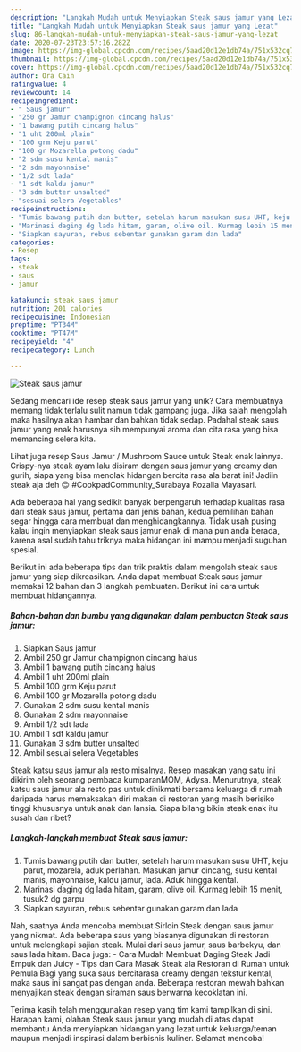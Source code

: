 ```yaml
---
description: "Langkah Mudah untuk Menyiapkan Steak saus jamur yang Lezat"
title: "Langkah Mudah untuk Menyiapkan Steak saus jamur yang Lezat"
slug: 86-langkah-mudah-untuk-menyiapkan-steak-saus-jamur-yang-lezat
date: 2020-07-23T23:57:16.282Z
image: https://img-global.cpcdn.com/recipes/5aad20d12e1db74a/751x532cq70/steak-saus-jamur-foto-resep-utama.jpg
thumbnail: https://img-global.cpcdn.com/recipes/5aad20d12e1db74a/751x532cq70/steak-saus-jamur-foto-resep-utama.jpg
cover: https://img-global.cpcdn.com/recipes/5aad20d12e1db74a/751x532cq70/steak-saus-jamur-foto-resep-utama.jpg
author: Ora Cain
ratingvalue: 4
reviewcount: 14
recipeingredient:
- " Saus jamur"
- "250 gr Jamur champignon cincang halus"
- "1 bawang putih cincang halus"
- "1 uht 200ml plain"
- "100 grm Keju parut"
- "100 gr Mozarella potong dadu"
- "2 sdm susu kental manis"
- "2 sdm mayonnaise"
- "1/2 sdt lada"
- "1 sdt kaldu jamur"
- "3 sdm butter unsalted"
- "sesuai selera Vegetables"
recipeinstructions:
- "Tumis bawang putih dan butter, setelah harum masukan susu UHT, keju parut, mozarela, aduk perlahan. Masukan jamur cincang, susu kental manis, mayonnaise, kaldu jamur, lada. Aduk hingga kental."
- "Marinasi daging dg lada hitam, garam, olive oil. Kurmag lebih 15 menit, tusuk2 dg garpu"
- "Siapkan sayuran, rebus sebentar gunakan garam dan lada"
categories:
- Resep
tags:
- steak
- saus
- jamur

katakunci: steak saus jamur 
nutrition: 201 calories
recipecuisine: Indonesian
preptime: "PT34M"
cooktime: "PT47M"
recipeyield: "4"
recipecategory: Lunch

---
```



![Steak saus jamur](https://img-global.cpcdn.com/recipes/5aad20d12e1db74a/751x532cq70/steak-saus-jamur-foto-resep-utama.jpg)

Sedang mencari ide resep steak saus jamur yang unik? Cara membuatnya memang tidak terlalu sulit namun tidak gampang juga. Jika salah mengolah maka hasilnya akan hambar dan bahkan tidak sedap. Padahal steak saus jamur yang enak harusnya sih mempunyai aroma dan cita rasa yang bisa memancing selera kita.

Lihat juga resep Saus Jamur / Mushroom Sauce untuk Steak enak lainnya. Crispy-nya steak ayam lalu disiram dengan saus jamur yang creamy dan gurih, siapa yang bisa menolak hidangan bercita rasa ala barat ini! Jadiin steak aja deh 😊 #CookpadCommunity_Surabaya Rozalia Mayasari.

Ada beberapa hal yang sedikit banyak berpengaruh terhadap kualitas rasa dari steak saus jamur, pertama dari jenis bahan, kedua pemilihan bahan segar hingga cara membuat dan menghidangkannya. Tidak usah pusing kalau ingin menyiapkan steak saus jamur enak di mana pun anda berada, karena asal sudah tahu triknya maka hidangan ini mampu menjadi suguhan spesial.


Berikut ini ada beberapa tips dan trik praktis dalam mengolah steak saus jamur yang siap dikreasikan. Anda dapat membuat Steak saus jamur memakai 12 bahan dan 3 langkah pembuatan. Berikut ini cara untuk membuat hidangannya.

<!--inarticleads1-->

##### Bahan-bahan dan bumbu yang digunakan dalam pembuatan Steak saus jamur:

1. Siapkan  Saus jamur
1. Ambil 250 gr Jamur champignon cincang halus
1. Ambil 1 bawang putih cincang halus
1. Ambil 1 uht 200ml plain
1. Ambil 100 grm Keju parut
1. Ambil 100 gr Mozarella potong dadu
1. Gunakan 2 sdm susu kental manis
1. Gunakan 2 sdm mayonnaise
1. Ambil 1/2 sdt lada
1. Ambil 1 sdt kaldu jamur
1. Gunakan 3 sdm butter unsalted
1. Ambil sesuai selera Vegetables


Steak katsu saus jamur ala resto misalnya. Resep masakan yang satu ini dikirim oleh seorang pembaca kumparanMOM, Adysa. Menurutnya, steak katsu saus jamur ala resto pas untuk dinikmati bersama keluarga di rumah daripada harus memaksakan diri makan di restoran yang masih berisiko tinggi khususnya untuk anak dan lansia. Siapa bilang bikin steak enak itu susah dan ribet? 

<!--inarticleads2-->

##### Langkah-langkah membuat Steak saus jamur:

1. Tumis bawang putih dan butter, setelah harum masukan susu UHT, keju parut, mozarela, aduk perlahan. Masukan jamur cincang, susu kental manis, mayonnaise, kaldu jamur, lada. Aduk hingga kental.
1. Marinasi daging dg lada hitam, garam, olive oil. Kurmag lebih 15 menit, tusuk2 dg garpu
1. Siapkan sayuran, rebus sebentar gunakan garam dan lada


Nah, saatnya Anda mencoba membuat Sirloin Steak dengan saus jamur yang nikmat. Ada beberapa saus yang biasanya digunakan di restoran untuk melengkapi sajian steak. Mulai dari saus jamur, saus barbekyu, dan saus lada hitam. Baca juga: - Cara Mudah Membuat Daging Steak Jadi Empuk dan Juicy - Tips dan Cara Masak Steak ala Restoran di Rumah untuk Pemula Bagi yang suka saus bercitarasa creamy dengan tekstur kental, maka saus ini sangat pas dengan anda. Beberapa restoran mewah bahkan menyajikan steak dengan siraman saus berwarna kecoklatan ini. 

Terima kasih telah menggunakan resep yang tim kami tampilkan di sini. Harapan kami, olahan Steak saus jamur yang mudah di atas dapat membantu Anda menyiapkan hidangan yang lezat untuk keluarga/teman maupun menjadi inspirasi dalam berbisnis kuliner. Selamat mencoba!
